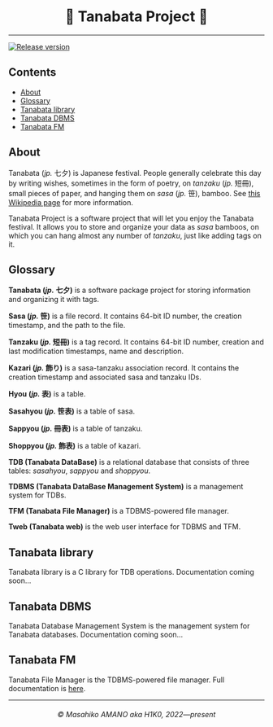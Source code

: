 <h1 align="center">🎋 Tanabata Project 🎋</h1>

---

[![Release version][release-shield]][release-link]

## Contents

- [About](#about)
- [Glossary](#glossary)
- [Tanabata library](#tanabata-library)
- [Tanabata DBMS](#tanabata-dbms)
- [Tanabata FM](#tanabata-fm)

## About

Tanabata (_jp._ 七夕) is Japanese festival. People generally celebrate this day by writing wishes, sometimes in the form of poetry, on _tanzaku_ (_jp._ 短冊), small pieces of paper, and hanging them on _sasa_ (_jp._ 笹), bamboo. See [this Wikipedia page](https://en.wikipedia.org/wiki/Tanabata) for more information.

Tanabata Project is a software project that will let you enjoy the Tanabata festival. It allows you to store and organize your data as _sasa_ bamboos, on which you can hang almost any number of _tanzaku_, just like adding tags on it.

## Glossary

**Tanabata (_jp._ 七夕)** is a software package project for storing information and organizing it with tags.

**Sasa (_jp._ 笹)** is a file record. It contains 64-bit ID number, the creation timestamp, and the path to the file.

**Tanzaku (_jp._ 短冊)** is a tag record. It contains 64-bit ID number, creation and last modification timestamps, name and description.

**Kazari (_jp._ 飾り)** is a sasa-tanzaku association record. It contains the creation timestamp and associated sasa and tanzaku IDs.

**Hyou (_jp._ 表)** is a table.

**Sasahyou (_jp._ 笹表)** is a table of sasa.

**Sappyou (_jp._ 冊表)** is a table of tanzaku.

**Shoppyou (_jp._ 飾表)** is a table of kazari.

**TDB (Tanabata DataBase)** is a relational database that consists of three tables: _sasahyou_, _sappyou_ and _shoppyou_.

**TDBMS (Tanabata DataBase Management System)** is a management system for TDBs.

**TFM (Tanabata File Manager)** is a TDBMS-powered file manager.

**Tweb (Tanabata web)** is the web user interface for TDBMS and TFM.

## Tanabata library

Tanabata library is a C library for TDB operations. Documentation coming soon...

## Tanabata DBMS

Tanabata Database Management System is the management system for Tanabata databases. Documentation coming soon...

## Tanabata FM

Tanabata File Manager is the TDBMS-powered file manager. Full documentation is [here](docs/fm.md).

---

<h6 align="center"><i>&copy; Masahiko AMANO aka H1K0, 2022—present</i></h6>

[release-shield]: https://img.shields.io/github/release/H1K0/tanabata/all.svg?style=for-the-badge
[release-link]: https://github.com/H1K0/tanabata/releases
